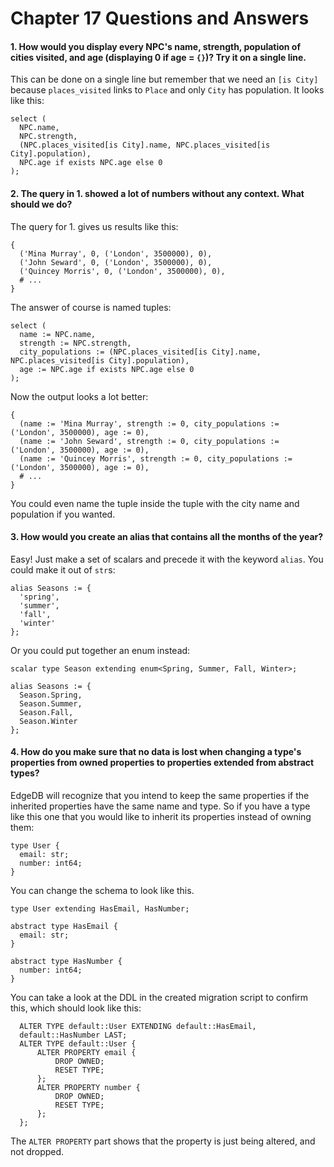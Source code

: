 # Chapter 17 Questions and Answers

#### 1. How would you display every NPC's name, strength, population of cities visited, and age (displaying 0 if age = `{}`)? Try it on a single line.

This can be done on a single line but remember that we need an `[is City]` because `places_visited` links to `Place` and only `City` has population. It looks like this:

```edgeql
select (
  NPC.name,
  NPC.strength,
  (NPC.places_visited[is City].name, NPC.places_visited[is City].population),
  NPC.age if exists NPC.age else 0
);
```

#### 2. The query in 1. showed a lot of numbers without any context. What should we do?

The query for 1. gives us results like this:

```
{
  ('Mina Murray', 0, ('London', 3500000), 0),
  ('John Seward', 0, ('London', 3500000), 0),
  ('Quincey Morris', 0, ('London', 3500000), 0),
  # ...
}
```

The answer of course is named tuples:

```edgeql
select (
  name := NPC.name,
  strength := NPC.strength,
  city_populations := (NPC.places_visited[is City].name, NPC.places_visited[is City].population),
  age := NPC.age if exists NPC.age else 0
);
```

Now the output looks a lot better:

```
{
  (name := 'Mina Murray', strength := 0, city_populations := ('London', 3500000), age := 0),
  (name := 'John Seward', strength := 0, city_populations := ('London', 3500000), age := 0),
  (name := 'Quincey Morris', strength := 0, city_populations := ('London', 3500000), age := 0),
  # ...
}
```

You could even name the tuple inside the tuple with the city name and population if you wanted.

#### 3. How would you create an alias that contains all the months of the year?

Easy! Just make a set of scalars and precede it with the keyword `alias`. You could make it out of `str`s:

```sdl
alias Seasons := {
  'spring',
  'summer',
  'fall',
  'winter'
};
```

Or you could put together an enum instead:

```sdl
scalar type Season extending enum<Spring, Summer, Fall, Winter>;

alias Seasons := {
  Season.Spring,
  Season.Summer,
  Season.Fall,
  Season.Winter
};
```

#### 4. How do you make sure that no data is lost when changing a type's properties from owned properties to properties extended from abstract types?

EdgeDB will recognize that you intend to keep the same properties if the inherited properties have the same name and type. So if you have a type like this one that you would like to inherit its properties instead of owning them:

```sdl
type User {
  email: str;
  number: int64;
}
```

You can change the schema to look like this.

```sdl
type User extending HasEmail, HasNumber;

abstract type HasEmail {
  email: str;
}

abstract type HasNumber {
  number: int64;
}
```

You can take a look at the DDL in the created migration script to confirm this, which should look like this:

```
  ALTER TYPE default::User EXTENDING default::HasEmail,
  default::HasNumber LAST;
  ALTER TYPE default::User {
      ALTER PROPERTY email {
          DROP OWNED;
          RESET TYPE;
      };
      ALTER PROPERTY number {
          DROP OWNED;
          RESET TYPE;
      };
  };
```

The `ALTER PROPERTY` part shows that the property is just being altered, and not dropped.